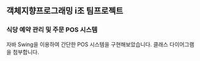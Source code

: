 ## 객체지향프로그래밍 i조 팀프로젝트

### 식당 예약 관리 및 주문 POS 시스템

자바 Swing을 이용하여 간단한 POS 시스템을 구현해보았습니다.
클래스 다이어그램을 첨부합니다.

